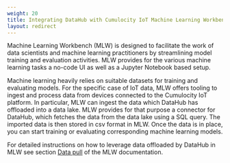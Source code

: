 ```yaml
---
weight: 20
title: Integrating DataHub with Cumulocity IoT Machine Learning Workbench
layout: redirect
---
```


Machine Learning Workbench (MLW) is designed to facilitate the work of data scientists and machine learning practitioners by streamlining model training and evaluation activities. MLW provides for the various machine learning tasks a no-code UI as well as a Jupyter Notebook based setup.

Machine learning heavily relies on suitable datasets for training and evaluating models. For the specific case of IoT data, MLW offers tooling to ingest and process data from devices connected to the Cumulocity IoT platform. In particular, MLW can ingest the data which DataHub has offloaded into a data lake. MLW provides for that purpose a connector for DataHub, which fetches the data from the data lake using a SQL query. The imported data is then stored in csv format in MLW. Once the data is in place, you can start training or evaluating corresponding machine learning models.

For detailed instructions on how to leverage data offloaded by DataHub in MLW see section [Data pull](/machine-learning/web-app-mlw/#third-party-data-pull) of the MLW documentation.